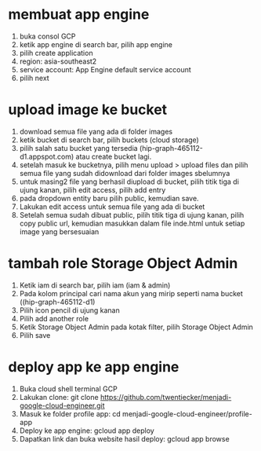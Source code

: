 # membuat app engine

1. buka consol GCP
2. ketik app engine di search bar, pilih app engine
3. pilih create application
4. region: asia-southeast2
5. service account: App Engine default service account
6. pilih next

# upload image ke bucket

1. download semua file yang ada di folder images
2. ketik bucket di search bar, pilih buckets (cloud storage)
3. pilih salah satu bucket yang tersedia (hip-graph-465112-d1.appspot.com) atau create bucket lagi.
4. setelah masuk ke bucketnya, pilih menu upload > upload files dan pilih semua file yang sudah didownload dari folder images sbelumnya
5. untuk masing2 file yang berhasil diupload di bucket, pilih titik tiga di ujung kanan, pilih edit access, pilih add entry
6. pada dropdown entity baru pilih public, kemudian save.
7. Lakukan edit access untuk semua file yang ada di bucket
8. Setelah semua sudah dibuat public, pilih titik tiga di ujung kanan, pilih copy public url, kemudian masukkan dalam file inde.html untuk setiap image yang bersesuaian

# tambah role Storage Object Admin

1. Ketik iam di search bar, pilih iam (iam & admin)
2. Pada kolom principal cari nama akun yang mirip seperti nama bucket ((hip-graph-465112-d1)
3. Pilih icon pencil di ujung kanan
4. Pilih add another role
5. Ketik Storage Object Admin pada kotak filter, pilih Storage Object Admin
6. Pilih save

# deploy app ke app engine

1. Buka cloud shell terminal GCP
2. Lakukan clone: git clone https://github.com/twentiecker/menjadi-google-cloud-engineer.git
3. Masuk ke folder profile app: cd menjadi-google-cloud-engineer/profile-app
4. Deploy ke app engine: gcloud app deploy
5. Dapatkan link dan buka website hasil deploy: gcloud app browse
